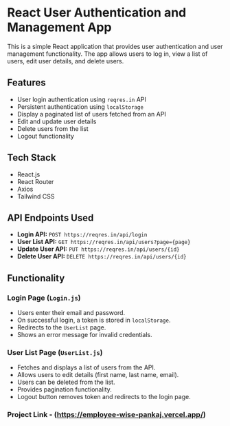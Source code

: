 # React User Authentication and Management App

This is a simple React application that provides user authentication and user management functionality. The app allows users to log in, view a list of users, edit user details, and delete users.

## Features
- User login authentication using `reqres.in` API
- Persistent authentication using `localStorage`
- Display a paginated list of users fetched from an API
- Edit and update user details
- Delete users from the list
- Logout functionality

## Tech Stack
- React.js
- React Router
- Axios
- Tailwind CSS




## API Endpoints Used
- **Login API:** `POST https://reqres.in/api/login`
- **User List API:** `GET https://reqres.in/api/users?page={page}`
- **Update User API:** `PUT https://reqres.in/api/users/{id}`
- **Delete User API:** `DELETE https://reqres.in/api/users/{id}`

## Functionality

### Login Page (`Login.js`)
- Users enter their email and password.
- On successful login, a token is stored in `localStorage`.
- Redirects to the `UserList` page.
- Shows an error message for invalid credentials.

### User List Page (`UserList.js`)
- Fetches and displays a list of users from the API.
- Allows users to edit details (first name, last name, email).
- Users can be deleted from the list.
- Provides pagination functionality.
- Logout button removes token and redirects to the login page.


### Project Link - (https://employee-wise-pankaj.vercel.app/)